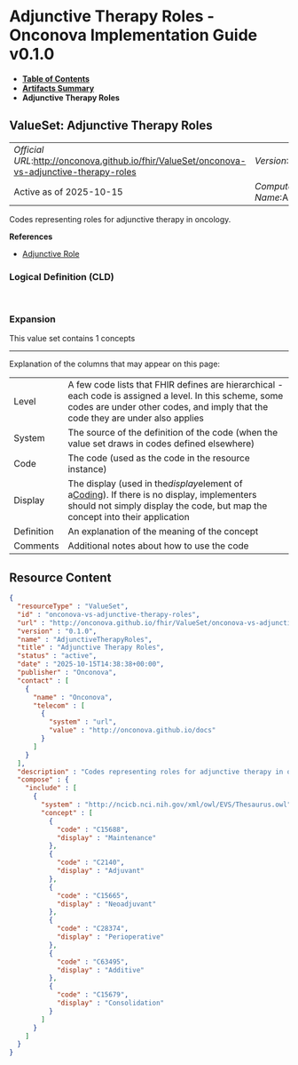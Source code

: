 # Adjunctive Therapy Roles - Onconova Implementation Guide v0.1.0

* [**Table of Contents**](toc.md)
* [**Artifacts Summary**](artifacts.md)
* **Adjunctive Therapy Roles**

## ValueSet: Adjunctive Therapy Roles 

| | |
| :--- | :--- |
| *Official URL*:http://onconova.github.io/fhir/ValueSet/onconova-vs-adjunctive-therapy-roles | *Version*:0.1.0 |
| Active as of 2025-10-15 | *Computable Name*:AdjunctiveTherapyRoles |

 
Codes representing roles for adjunctive therapy in oncology. 

 **References** 

* [Adjunctive Role](StructureDefinition-onconova-ext-adjunctive-role.md)

### Logical Definition (CLD)

 

### Expansion

This value set contains 1 concepts

-------

 Explanation of the columns that may appear on this page: 

| | |
| :--- | :--- |
| Level | A few code lists that FHIR defines are hierarchical - each code is assigned a level. In this scheme, some codes are under other codes, and imply that the code they are under also applies |
| System | The source of the definition of the code (when the value set draws in codes defined elsewhere) |
| Code | The code (used as the code in the resource instance) |
| Display | The display (used in the*display*element of a[Coding](http://hl7.org/fhir/R4/datatypes.html#Coding)). If there is no display, implementers should not simply display the code, but map the concept into their application |
| Definition | An explanation of the meaning of the concept |
| Comments | Additional notes about how to use the code |



## Resource Content

```json
{
  "resourceType" : "ValueSet",
  "id" : "onconova-vs-adjunctive-therapy-roles",
  "url" : "http://onconova.github.io/fhir/ValueSet/onconova-vs-adjunctive-therapy-roles",
  "version" : "0.1.0",
  "name" : "AdjunctiveTherapyRoles",
  "title" : "Adjunctive Therapy Roles",
  "status" : "active",
  "date" : "2025-10-15T14:38:38+00:00",
  "publisher" : "Onconova",
  "contact" : [
    {
      "name" : "Onconova",
      "telecom" : [
        {
          "system" : "url",
          "value" : "http://onconova.github.io/docs"
        }
      ]
    }
  ],
  "description" : "Codes representing roles for adjunctive therapy in oncology.",
  "compose" : {
    "include" : [
      {
        "system" : "http://ncicb.nci.nih.gov/xml/owl/EVS/Thesaurus.owl",
        "concept" : [
          {
            "code" : "C15688",
            "display" : "Maintenance"
          },
          {
            "code" : "C2140",
            "display" : "Adjuvant"
          },
          {
            "code" : "C15665",
            "display" : "Neoadjuvant"
          },
          {
            "code" : "C28374",
            "display" : "Perioperative"
          },
          {
            "code" : "C63495",
            "display" : "Additive"
          },
          {
            "code" : "C15679",
            "display" : "Consolidation"
          }
        ]
      }
    ]
  }
}

```
